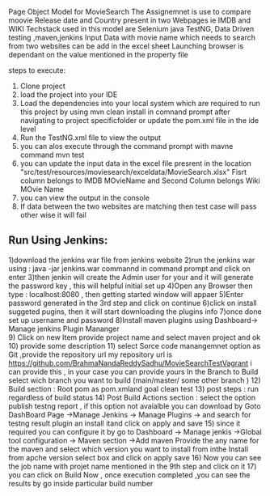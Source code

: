 Page Object Model for MovieSearch
The Assignemnet is use to compare moovie Release date and Country present in two Webpages ie IMDB and WIKI
Techstack used in this model are Selenium java TestNG, Data Driven testing ,maven,jenkins
Input Data with movie name which needs to search from two websites can be add in the excel sheet 
Launching browser is dependant on the value mentioned in the property file

steps to execute:
1) Clone project
2) load the project into your IDE
3) Load the dependencies  into your local system which are required to run this project by using mvn clean install in comnand prompt  after navigating to project specificfolder or  update the pom.xml file in the ide level
4) Run the TestNG.xml file to view the output
5) you can alos execute through the command prompt with mavne command mvn test
6) you can update the input data in the excel file presrent in the location "src/test/resources/moviesearch/exceldata/MovieSearch.xlsx"
  Fisrt column belongs to IMDB MOvieName and Second Column belongs Wiki MOvie Name
7) you can view the output in the console
8) If data between the two websites are matching then test case will pass other wise it will fail



Run Using Jenkins:
-----------------
1)download the jenkins war file from jenkins website
2)run the jenkins war using : java -jar jenkins.war commannd in command prompt and click on enter
3)then jenkin will create the Admin user for your and it will generate the password key , this will helpful initial set up
4)Open any Browser then type : localhost:8080 , then getting started window will appaer
5)Enter password generated in the 3rd step and click on continue
6)click on install suggeted pugins, then it will start downloading the plugins info
7)once done set up username and password 
8)Install maven plugins using Dashboard-> Manage jenkins Plugin Mananger  
9) Click on new Item provide project name and select maven project and ok
10) provide some description
11) select Sorce code manangemnet option as Git ,provide the repository url 
    my repository url is https://github.com/BrahmaNandaReddySadhu/MovieSearchTestVagrant i can provide this , in your case you can provide yours 
    In the Branch to Build select wich branch you want to build (main/master/ some other branch )
12) Build section : Root pom as pom.xmland goal clean test
13) post steps : run regardless of build status
14) Post Build Actions section : select the option publish testng report , if this option not avaialble you can download by 
    Goto DashBoard Page ->Manage Jenkins -> Manage Plugins ->  and search for testng result plugin an install itand click on apply and save
 15) since it required you can configure it by go to  Dashboard -> Manage jenkis ->Global tool configuration -> Maven section ->Add maven
     Provide the any name for the maven and select which version you want to install from  inthe  Install from apche version select box and click on apply save
 16) Now you can see the job name with projet name mentioned in the 9th step and click on it
 17) you can click on Build Now , once execution completed ,you can see the results by go inside particular build number
    

